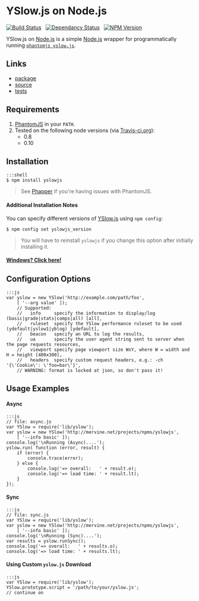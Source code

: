 # YSlow.js on Node.js

[![Build Status](https://travis-ci.org/jmervine/node-yslowjs.png?branch=master)](https://travis-ci.org/jmervine/node-yslowjs) &nbsp; [![Dependancy Status](https://david-dm.org/jmervine/node-yslowjs.png)](https://david-dm.org/jmervine/node-yslowjs) &nbsp; [![NPM Version](https://badge.fury.io/js/yslowjs.png)](https://badge.fury.io/js/yslowjs)

YSlow.js on [Node.js](http://mervine.net/nodejs) is a simple [Node.js](http://mervine.net/nodejs) wrapper for programmatically running [`phantomjs yslow.js`](http://yslow.org/phantomjs/).

## Links

* [package](https://npmjs.org/package/yslowjs)
* [source](https://github.com/jmervine/node-yslowjs)
* [tests](https://travis-ci.org/jmervine/yslowjs)

## Requirements

1. [PhantomJS](http://phantomjs.org/) in your `PATH`.
2. Tested on the following node versions (via [Travis-ci.org](http://travis-ci.org)):
    - 0.8
    - 0.10

## Installation

    :::shell
    $ npm install yslowjs

> See [Phapper](http://mervine.net/projects/npms/phapper) if you're having issues with PhantomJS.

#### Additional Installation Notes

You can specify different versions of [YSlow.js](http://mervine.net/yslowjs) using `npm config`:

    $ npm config set yslowjs_version

> You will have to reinstall `yslowjs` if you change this option after initially installing it.

#### [Windows? Click here!](https://github.com/jmervine/node-yslowjs/blob/master/NOTES.mdown)

## Configuration Options

    :::js
    var yslow = new YSlow('http://example.com/path/foo',
        [ '--arg value' ]);
        // Supported:
        //   info     specify the information to display/log (basic|grade|stats|comps|all) [all],
        //   ruleset  specify the YSlow performance ruleset to be used (ydefault|yslow1|yblog) [ydefault],
        //   beacon   specify an URL to log the results,
        //   ua       specify the user agent string sent to server when the page requests resources,
        //   viewport specify page viewport size WxY, where W = width and H = height [400x300],
        //   headers  specify custom request headers, e.g.: -ch '{\'Cookie\': \'foo=bar\'}',
        // WARNING: format is locked at json, so don't pass it!

## Usage Examples

#### Async

    :::js
    // file: async.js
    var YSlow = require('lib/yslow');
    var yslow = new YSlow('http://mervine.net/projects/npms/yslowjs',
        [ '--info basic' ]);
    console.log('\nRunning (Async)....');
    yslow.run( function (error, result) {
        if (error) {
            console.trace(error);
        } else {
            console.log('=> overall:   ' + result.o);
            console.log('=> load time: ' + result.lt);
        }
    });

#### Sync

    :::js
    // file: sync.js
    var YSlow = require('lib/yslow');
    var yslow = new YSlow('http://mervine.net/projects/npms/yslowjs',
        [ '--info basic' ]);
    console.log('\nRunning (Sync)....');
    var results = yslow.runSync();
    console.log('=> overall:   ' + results.o);
    console.log('=> load time: ' + results.lt);

#### Using Custom `yslow.js` Download

    :::js
    var YSlow = require('lib/yslow');
    YSlow.prototype.script = '/path/to/your/yslow.js';
    // continue on


